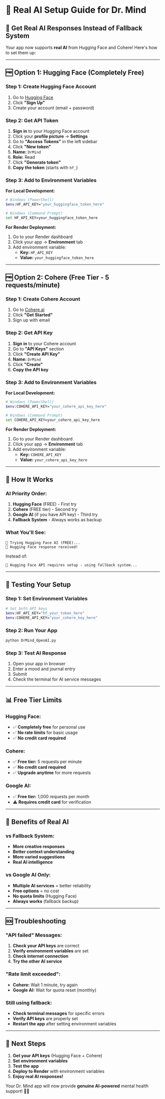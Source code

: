 # 🤖 **Real AI Setup Guide for Dr. Mind**

## 🎯 **Get Real AI Responses Instead of Fallback System**

Your app now supports **real AI** from Hugging Face and Cohere! Here's how to set them up:

---

## 🆓 **Option 1: Hugging Face (Completely Free)**

### **Step 1: Create Hugging Face Account**
1. Go to [Hugging Face](https://huggingface.co/)
2. Click **"Sign Up"**
3. Create your account (email + password)

### **Step 2: Get API Token**
1. **Sign in** to your Hugging Face account
2. Click your **profile picture** → **Settings**
3. Go to **"Access Tokens"** in the left sidebar
4. Click **"New token"**
5. **Name:** `DrMind`
6. **Role:** Read
7. Click **"Generate token"**
8. **Copy the token** (starts with `hf_`)

### **Step 3: Add to Environment Variables**
**For Local Development:**
```bash
# Windows (PowerShell)
$env:HF_API_KEY="your_huggingface_token_here"

# Windows (Command Prompt)
set HF_API_KEY=your_huggingface_token_here
```

**For Render Deployment:**
1. Go to your Render dashboard
2. Click your app → **Environment** tab
3. Add environment variable:
   - **Key:** `HF_API_KEY`
   - **Value:** `your_huggingface_token_here`

---

## 🆓 **Option 2: Cohere (Free Tier - 5 requests/minute)**

### **Step 1: Create Cohere Account**
1. Go to [Cohere.ai](https://cohere.ai/)
2. Click **"Get Started"**
3. Sign up with email

### **Step 2: Get API Key**
1. **Sign in** to your Cohere account
2. Go to **"API Keys"** section
3. Click **"Create API Key"**
4. **Name:** `DrMind`
5. Click **"Create"**
6. **Copy the API key**

### **Step 3: Add to Environment Variables**
**For Local Development:**
```bash
# Windows (PowerShell)
$env:COHERE_API_KEY="your_cohere_api_key_here"

# Windows (Command Prompt)
set COHERE_API_KEY=your_cohere_api_key_here
```

**For Render Deployment:**
1. Go to your Render dashboard
2. Click your app → **Environment** tab
3. Add environment variable:
   - **Key:** `COHERE_API_KEY`
   - **Value:** `your_cohere_api_key_here`

---

## 🚀 **How It Works**

### **AI Priority Order:**
1. **Hugging Face** (FREE) - First try
2. **Cohere** (FREE tier) - Second try  
3. **Google AI** (if you have API key) - Third try
4. **Fallback System** - Always works as backup

### **What You'll See:**
```
🤖 Trying Hugging Face AI (FREE)...
🤖 Hugging Face response received!
```

Instead of:
```
🤖 Hugging Face API requires setup - using fallback system...
```

---

## 🔧 **Testing Your Setup**

### **Step 1: Set Environment Variables**
```bash
# Set both API keys
$env:HF_API_KEY="hf_your_token_here"
$env:COHERE_API_KEY="your_cohere_key_here"
```

### **Step 2: Run Your App**
```bash
python DrMind_OpenAI.py
```

### **Step 3: Test AI Response**
1. Open your app in browser
2. Enter a mood and journal entry
3. Submit
4. Check the terminal for AI service messages

---

## 📊 **Free Tier Limits**

### **Hugging Face:**
- ✅ **Completely free** for personal use
- ✅ **No rate limits** for basic usage
- ✅ **No credit card required**

### **Cohere:**
- ✅ **Free tier:** 5 requests per minute
- ✅ **No credit card required**
- ✅ **Upgrade anytime** for more requests

### **Google AI:**
- ✅ **Free tier:** 1,000 requests per month
- ⚠️ **Requires credit card** for verification

---

## 🎉 **Benefits of Real AI**

### **vs Fallback System:**
- **More creative responses**
- **Better context understanding**
- **More varied suggestions**
- **Real AI intelligence**

### **vs Google AI Only:**
- **Multiple AI services** = better reliability
- **Free options** = no cost
- **No quota limits** (Hugging Face)
- **Always works** (fallback backup)

---

## 🆘 **Troubleshooting**

### **"API failed" Messages:**
1. **Check your API keys** are correct
2. **Verify environment variables** are set
3. **Check internet connection**
4. **Try the other AI service**

### **"Rate limit exceeded":**
- **Cohere:** Wait 1 minute, try again
- **Google AI:** Wait for quota reset (monthly)

### **Still using fallback:**
- **Check terminal messages** for specific errors
- **Verify API keys** are properly set
- **Restart the app** after setting environment variables

---

## 🎯 **Next Steps**

1. **Get your API keys** (Hugging Face + Cohere)
2. **Set environment variables**
3. **Test the app**
4. **Deploy to Render** with environment variables
5. **Enjoy real AI responses!**

Your Dr. Mind app will now provide **genuine AI-powered** mental health support! 🧠✨ 
